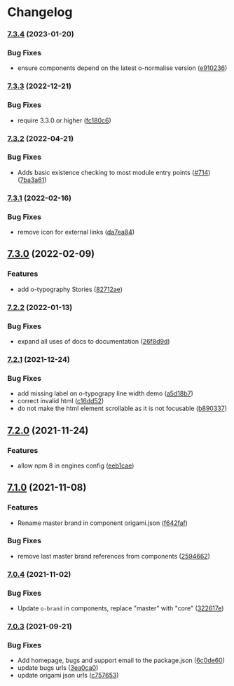 # Changelog

### [7.3.4](https://www.github.com/Financial-Times/origami/compare/o-typography-v7.3.3...o-typography-v7.3.4) (2023-01-20)


### Bug Fixes

* ensure components depend on the latest o-normalise version ([e910236](https://www.github.com/Financial-Times/origami/commit/e910236454318ce1bf198a06da7e76c0893c9142))

### [7.3.3](https://www.github.com/Financial-Times/origami/compare/o-typography-v7.3.2...o-typography-v7.3.3) (2022-12-21)


### Bug Fixes

* require 3.3.0 or higher ([fc180c6](https://www.github.com/Financial-Times/origami/commit/fc180c619755daa1b7bfe65509f354cf0de113bf))

### [7.3.2](https://www.github.com/Financial-Times/origami/compare/o-typography-v7.3.1...o-typography-v7.3.2) (2022-04-21)


### Bug Fixes

* Adds basic existence checking to most module entry points ([#714](https://www.github.com/Financial-Times/origami/issues/714)) ([7ba3a61](https://www.github.com/Financial-Times/origami/commit/7ba3a61d0de2a32d3a27a225fd4258b3820c7bda))

### [7.3.1](https://www.github.com/Financial-Times/origami/compare/o-typography-v7.3.0...o-typography-v7.3.1) (2022-02-16)


### Bug Fixes

* remove icon for external links ([da7ea84](https://www.github.com/Financial-Times/origami/commit/da7ea8441f16db163e4459183d263cefea40e6b6))

## [7.3.0](https://www.github.com/Financial-Times/origami/compare/o-typography-v7.2.2...o-typography-v7.3.0) (2022-02-09)


### Features

* add o-typography Stories ([82712ae](https://www.github.com/Financial-Times/origami/commit/82712ae95bf7d04c1751524113ac1a36fad88d98))

### [7.2.2](https://www.github.com/Financial-Times/origami/compare/o-typography-v7.2.1...o-typography-v7.2.2) (2022-01-13)


### Bug Fixes

* expand all uses of docs to documentation ([26f8d9d](https://www.github.com/Financial-Times/origami/commit/26f8d9d8cbbe3e78902d8c3951b37e08150a77bd))

### [7.2.1](https://www.github.com/Financial-Times/origami/compare/o-typography-v7.2.0...o-typography-v7.2.1) (2021-12-24)


### Bug Fixes

* add missing label on o-typograpy line width demo ([a5d18b7](https://www.github.com/Financial-Times/origami/commit/a5d18b7013674a390da72ebf76e3522fe273e975))
* correct invalid html ([c16dd52](https://www.github.com/Financial-Times/origami/commit/c16dd52b3f321a2384c9f1254fe11ecbeeead848))
* do not make the html element scrollable as it is not focusable ([b890337](https://www.github.com/Financial-Times/origami/commit/b8903370416c29622d7dd6cda00b3b1b00edd2bc))

## [7.2.0](https://www.github.com/Financial-Times/origami/compare/o-typography-v7.1.0...o-typography-v7.2.0) (2021-11-24)


### Features

* allow npm 8 in engines config ([eeb1cae](https://www.github.com/Financial-Times/origami/commit/eeb1cae6e7f0379e647f2b41240b1f294997d528))

## [7.1.0](https://www.github.com/Financial-Times/origami/compare/o-typography-v7.0.4...o-typography-v7.1.0) (2021-11-08)


### Features

* Rename master brand in component origami.json ([f642faf](https://www.github.com/Financial-Times/origami/commit/f642faf0574d84ea8185b56e6090c8015def27e6))


### Bug Fixes

* remove last master brand references from components ([2594662](https://www.github.com/Financial-Times/origami/commit/2594662843811d3c56cd4a50bebffe9481486e91))

### [7.0.4](https://www.github.com/Financial-Times/origami/compare/o-typography-v7.0.3...o-typography-v7.0.4) (2021-11-02)


### Bug Fixes

* Update `o-brand` in components, replace "master" with "core" ([322617e](https://www.github.com/Financial-Times/origami/commit/322617ea80f30a6825d9c36872e05574b871ea82))

### [7.0.3](https://www.github.com/Financial-Times/origami/compare/o-typography-v7.0.2...o-typography-v7.0.3) (2021-09-21)


### Bug Fixes

* Add homepage, bugs and support email to the package.json ([6c0de60](https://www.github.com/Financial-Times/origami/commit/6c0de60ebd6e64c4dd16d000fcc6b79412ce30f4))
* update bugs urls ([3ea0ca0](https://www.github.com/Financial-Times/origami/commit/3ea0ca03bcb6e55142a77387ad0fff5ddf056d44))
* update origami json urls ([c757653](https://www.github.com/Financial-Times/origami/commit/c7576532b5a14f0462d5346dfb63238be025602e))
